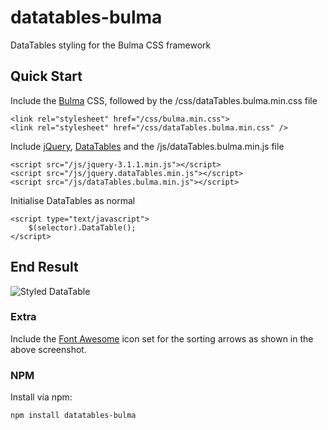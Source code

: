 # datatables-bulma

DataTables styling for the Bulma CSS framework

## Quick Start
Include the [Bulma](http://bulma.io/) CSS, followed by the /css/dataTables.bulma.min.css file

    <link rel="stylesheet" href="/css/bulma.min.css">
    <link rel="stylesheet" href="/css/dataTables.bulma.min.css" />

Include [jQuery](https://jquery.com/), [DataTables](https://datatables.net/) and the /js/dataTables.bulma.min.js file

    <script src="/js/jquery-3.1.1.min.js"></script>
    <script src="/js/jquery.dataTables.min.js"></script>
    <script src="/js/dataTables.bulma.min.js"></script>

Initialise DataTables as normal

    <script type="text/javascript">
        $(selector).DataTable();
    </script>

## End Result
![Styled DataTable](https://jdilleen.me/includes/img/bulma.png)

### Extra
Include the [Font Awesome](http://http://fontawesome.io/) icon set for the sorting arrows as shown in the above screenshot.

### NPM
Install via npm:

    npm install datatables-bulma
